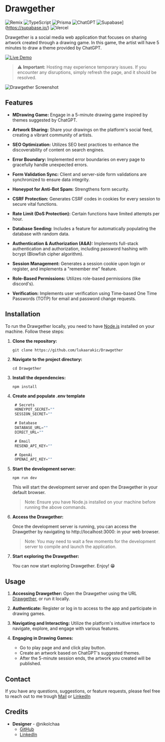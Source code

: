 # Drawgether

![Remix](https://img.shields.io/badge/remix-%23000.svg?style=for-the-badge&logo=remix&logoColor=white)
![TypeScript](https://img.shields.io/badge/typescript-%23007ACC.svg?style=for-the-badge&logo=typescript&logoColor=white)
![Prisma](https://img.shields.io/badge/Prisma-3982CE?style=for-the-badge&logo=Prisma&logoColor=white)
![ChatGPT](https://img.shields.io/badge/chatGPT-74aa9c?style=for-the-badge&logo=openai&logoColor=white)
![Supabase](https://img.shields.io/badge/supabase-black?logo=supabase&style=for-the-badge)](https://supabase.io/)
![Vercel](https://img.shields.io/badge/vercel-%23000000.svg?style=for-the-badge&logo=vercel&logoColor=white)

Drawgether is a social media web application that focuses on sharing artwork created through a drawing game. In this game, the artist will have 5 minutes to draw a theme provided by ChatGPT.

<a href="https://drawgether.netrunners.work/" target="_blank" rel="noopener noreferrer">
  <img src="https://img.shields.io/badge/Live%20Demo-Click%20Here-success?style=for-the-badge" alt="Live Demo" />
</a>

> :warning: **Important:** Hosting may experience temporary issues. If you encounter any disruptions, simply refresh the page, and it should be resolved.

![Drawgether Screenshot](https://i.imgur.com/IUq2yAN.png)

## Features

- **MDrawing Game:** Engage in a 5-minute drawing game inspired by themes suggested by ChatGPT.

- **Artwork Sharing:** Share your drawings on the platform's social feed, creating a vibrant community of artists.

- **SEO Optimization:** Utilizes SEO best practices to enhance the discoverability of content on search engines.

- **Error Boundary:** Implemented error boundaries on every page to gracefully handle unexpected errors.

- **Form Validation Sync:** Client and server-side form validations are synchronized to ensure data integrity.

- **Honeypot for Anti-Bot Spam:** Strengthens form security.

- **CSRF Protection:** Generates CSRF codes in cookies for every session to secure vital functions.

- **Rate Limit (DoS Protection):** Certain functions have limited attempts per hour.

- **Database Seeding:** Includes a feature for automatically populating the database with random data.

- **Authentication & Authorization (A&A):** Implements full-stack authentication and authorization, including password hashing with bcrypt (Blowfish cipher algorithm).

- **Session Management:** Generates a session cookie upon login or register, and implements a "remember me" feature.

- **Role-Based Permissions:** Utilizes role-based permissions (like discord's).

- **Verification:** Implements user verification using Time-based One Time Passwords (TOTP) for email and password change requests.

## Installation

To run the Drawgether locally, you need to have [Node.js](https://nodejs.org) installed on your machine. Follow these steps:

1. **Clone the repository:**

   ```shell
   git clone https://github.com/lukaarakic/Drawgether
   ```

2. **Navigate to the project directory:**

   ```shell
   cd Drawgether
   ```

3. **Install the dependencies:**

   ```shell
   npm install
   ```

4. **Create and populate .env template**

   ```ts
    # Secrets
    HONEYPOT_SECRET=""
    SESSION_SECRET=""

    # Database
    DATABASE_URL=""
    DIRECT_URL=""

    # Email
    RESEND_API_KEY=""

    # OpenAi
    OPENAI_API_KEY=""
   ```

5. **Start the development server:**

   ```shell
   npm run dev
   ```

   This will start the development server and open the Drawgether in your default browser.

   > Note: Ensure you have Node.js installed on your machine before running the above commands.

6. **Access the Drawgether:**

   Once the development server is running, you can access the Drawgether by navigating to http://localhost:3000: in your web browser.

   > Note: You may need to wait a few moments for the development server to compile and launch the application.

7. **Start exploring the Drawgether:**

   You can now start exploring Drawgether. Enjoy! 😁

## Usage

1. **Accessing Drawgether:**
   Open the Drawgether using the URL [Drawgether](https://drawgether.netrunners.work/), or run it locally.

2. **Authenticate:**
   Register or log in to access to the app and participate in drawing games.

3. **Navigating and Interacting:**
   Utilize the platform's intuitive interface to navigate, explore, and engage with various features.

4. **Engaging in Drawing Games:**
   - Go to play page and and click play button.
   - Create an artwork based on ChatGPT's suggested themes.
   - After the 5-minute session ends, the artwork you created will be published.

## Contact

If you have any questions, suggestions, or feature requests, please feel free to reach out to me trough [Mail](mailto:rakic@netrunners.work) or [LinkedIn](https://www.linkedin.com/in/lukaarakic/)

## Credits

- **Designer** - @nikolchaa
  - [GitHub](https://github.com/nikolchaa)
  - [LinkedIn](https://www.linkedin.com/in/nikolchaa/)
